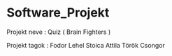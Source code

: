 # Software_Projekt

Projekt neve : Quiz ( Brain Fighters )

Projekt tagok : Fodor Lehel
		Stoica Attila
		Török Csongor
